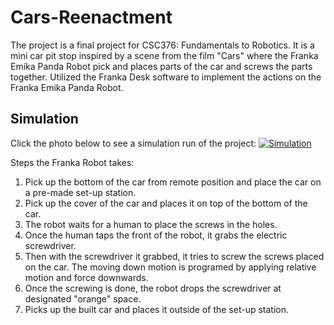 # Cars-Reenactment
The project is a final project for CSC376: Fundamentals to Robotics. 
It is a mini car pit stop inspired by a scene from the film "Cars" where the Franka Emika Panda Robot pick and places parts of the car and screws the parts together.
Utilized the Franka Desk software to implement the actions on the Franka Emika Panda Robot.



<h2>Simulation</h2>

Click the photo below to see a simulation run of the project:
[![Simulation](https://img.youtube.com/vi/phOzr_P2_O4/0.jpg)](https://www.youtube.com/watch?v=phOzr_P2_O4)


Steps the Franka Robot takes:
1. Pick up the bottom of the car from remote position and place the car on a pre-made set-up station.
2. Pick up the cover of the car and places it on top of the bottom of the car.
3. The robot waits for a human to place the screws in the holes.
4. Once the human taps the front of the robot, it grabs the electric screwdriver.
5. Then with the screwdriver it grabbed, it tries to screw the screws placed on the car. The moving down motion is programed by applying relative motion and force downwards.
6. Once the screwing is done, the robot drops the screwdriver at designated "orange" space.
7. Picks up the built car and places it outside of the set-up station. 

